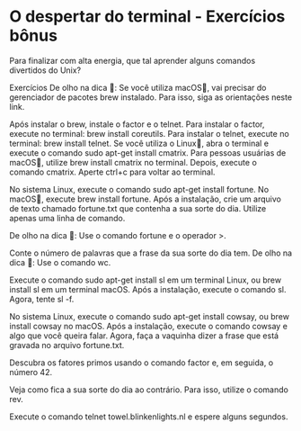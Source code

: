 # O despertar do terminal - Exercícios bônus

Para finalizar com alta energia, que tal aprender alguns comandos divertidos do Unix?

Exercícios
De olho na dica 👀: Se você utiliza macOS🍎, vai precisar do gerenciador de pacotes brew instalado. Para isso, siga as orientações neste link.

Após instalar o brew, instale o factor e o telnet.
Para instalar o factor, execute no terminal: brew install coreutils.
Para instalar o telnet, execute no terminal: brew install telnet.
Se você utiliza o Linux🐧, abra o terminal e execute o comando sudo apt-get install cmatrix. Para pessoas usuárias de macOS🍎, utilize brew install cmatrix no terminal. Depois, execute o comando cmatrix. Aperte ctrl+c para voltar ao terminal.

No sistema Linux, execute o comando sudo apt-get install fortune. No macOS🍎, execute brew install fortune. Após a instalação, crie um arquivo de texto chamado fortune.txt que contenha a sua sorte do dia. Utilize apenas uma linha de comando.

De olho na dica 👀: Use o comando fortune e o operador >.

Conte o número de palavras que a frase da sua sorte do dia tem.
De olho na dica 👀: Use o comando wc.

Execute o comando sudo apt-get install sl em um terminal Linux, ou brew install sl em um terminal macOS. Após a instalação, execute o comando sl. Agora, tente sl -f.

No sistema Linux, execute o comando sudo apt-get install cowsay, ou brew install cowsay no macOS. Após a instalação, execute o comando cowsay e algo que você queira falar. Agora, faça a vaquinha dizer a frase que está gravada no arquivo fortune.txt.

Descubra os fatores primos usando o comando factor e, em seguida, o número 42.

Veja como fica a sua sorte do dia ao contrário. Para isso, utilize o comando rev.

Execute o comando telnet towel.blinkenlights.nl e espere alguns segundos.